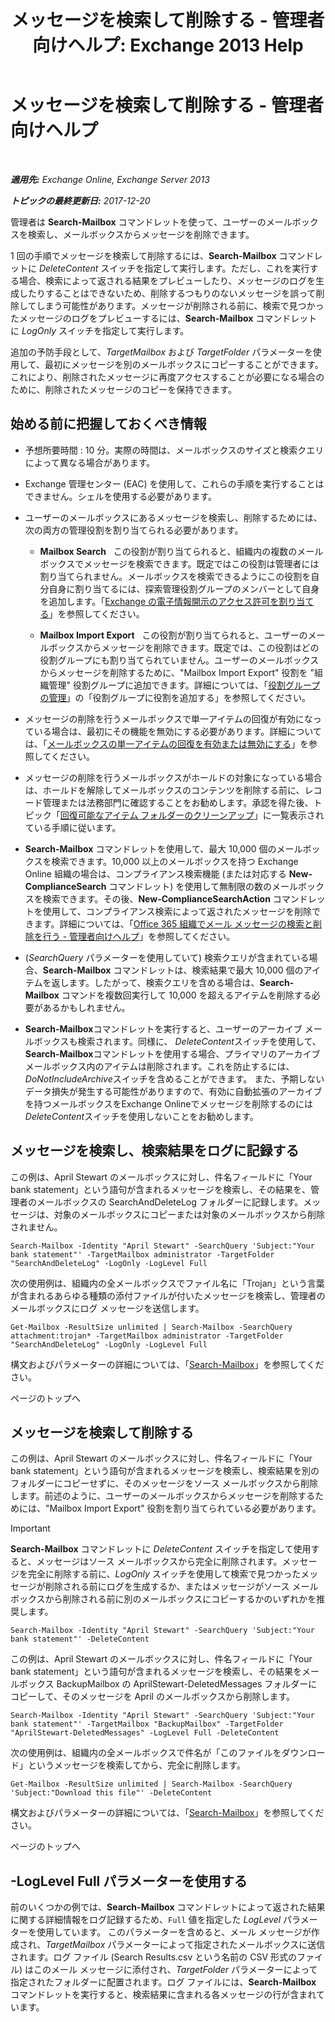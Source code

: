 ﻿---
title: 'メッセージを検索して削除する - 管理者向けヘルプ: Exchange 2013 Help'
TOCTitle: メッセージを検索して削除する - 管理者向けヘルプ
ms:assetid: 8c36bb03-e716-4fdd-9958-4aa7a2a1db42
ms:mtpsurl: https://technet.microsoft.com/ja-jp/library/Ff459253(v=EXCHG.150)
ms:contentKeyID: 52057470
ms.date: 05/23/2018
mtps_version: v=EXCHG.150
ms.translationtype: MT
---

# メッセージを検索して削除する - 管理者向けヘルプ

 

_**適用先:** Exchange Online, Exchange Server 2013_

_**トピックの最終更新日:** 2017-12-20_

管理者は **Search-Mailbox** コマンドレットを使って、ユーザーのメールボックスを検索し、メールボックスからメッセージを削除できます。

1 回の手順でメッセージを検索して削除するには、**Search-Mailbox** コマンドレットに *DeleteContent* スイッチを指定して実行します。ただし、これを実行する場合、検索によって返される結果をプレビューしたり、メッセージのログを生成したりすることはできないため、削除するつもりのないメッセージを誤って削除してしまう可能性があります。メッセージが削除される前に、検索で見つかったメッセージのログをプレビューするには、**Search-Mailbox** コマンドレットに *LogOnly* スイッチを指定して実行します。

追加の予防手段として、*TargetMailbox* および *TargetFolder* パラメーターを使用して、最初にメッセージを別のメールボックスにコピーすることができます。これにより、削除されたメッセージに再度アクセスすることが必要になる場合のために、削除されたメッセージのコピーを保持できます。

## 始める前に把握しておくべき情報

  - 予想所要時間 : 10 分。実際の時間は、メールボックスのサイズと検索クエリによって異なる場合があります。

  - Exchange 管理センター (EAC) を使用して、これらの手順を実行することはできません。シェルを使用する必要があります。

  - ユーザーのメールボックスにあるメッセージを検索し、削除するためには、次の両方の管理役割を割り当てられる必要があります。
    
      - **Mailbox Search**   この役割が割り当てられると、組織内の複数のメールボックスでメッセージを検索できます。既定ではこの役割は管理者には割り当てられません。メールボックスを検索できるようにこの役割を自分自身に割り当てるには、探索管理役割グループのメンバーとして自身を追加します。「[Exchange の電子情報開示のアクセス許可を割り当てる](assign-ediscovery-permissions-in-exchange-exchange-2013-help.md)」を参照してください。
    
      - **Mailbox Import Export**   この役割が割り当てられると、ユーザーのメールボックスからメッセージを削除できます。既定では、この役割はどの役割グループにも割り当てられていません。ユーザーのメールボックスからメッセージを削除するために、"Mailbox Import Export" 役割を "組織管理" 役割グループに追加できます。詳細については、「[役割グループの管理](manage-role-groups-exchange-2013-help.md)」の「役割グループに役割を追加する」を参照してください。

  - メッセージの削除を行うメールボックスで単一アイテムの回復が有効になっている場合は、最初にその機能を無効にする必要があります。詳細については、「[メールボックスの単一アイテムの回復を有効または無効にする](enable-or-disable-single-item-recovery-for-a-mailbox-exchange-2013-help.md)」を参照してください。

  - メッセージの削除を行うメールボックスがホールドの対象になっている場合は、ホールドを解除してメールボックスのコンテンツを削除する前に、レコード管理または法務部門に確認することをお勧めします。承認を得た後、トピック「[回復可能なアイテム フォルダーのクリーンアップ](clean-up-the-recoverable-items-folder-exchange-2013-help.md)」に一覧表示されている手順に従います。

  - **Search-Mailbox** コマンドレットを使用して、最大 10,000 個のメールボックスを検索できます。10,000 以上のメールボックスを持つ Exchange Online 組織の場合は、コンプライアンス検索機能 (または対応する **New-ComplianceSearch** コマンドレット) を使用して無制限の数のメールボックスを検索できます。その後、**New-ComplianceSearchAction** コマンドレットを使用して、コンプライアンス検索によって返されたメッセージを削除できます。詳細については、「[Office 365 組織でメール メッセージの検索と削除を行う - 管理者向けヘルプ](https://go.microsoft.com/fwlink/p/?linkid=786856)」を参照してください。

  - (*SearchQuery* パラメーターを使用していて) 検索クエリが含まれている場合、**Search-Mailbox** コマンドレットは、検索結果で最大 10,000 個のアイテムを返します。したがって、検索クエリを含める場合は、**Search-Mailbox** コマンドを複数回実行して 10,000 を超えるアイテムを削除する必要があるかもしれません。

  - **Search-Mailbox**コマンドレットを実行すると、ユーザーのアーカイブ メールボックスも検索されます。同様に、 *DeleteContent*スイッチを使用して、 **Search-Mailbox**コマンドレットを使用する場合、プライマリのアーカイブ メールボックス内のアイテムは削除されます。これを防止するには、 *DoNotIncludeArchive*スイッチを含めることができます。 また、予期しないデータ損失が発生する可能性がありますので、有効に自動拡張のアーカイブを持つメールボックスをExchange Onlineでメッセージを削除するのには*DeleteContent*スイッチを使用しないことをお勧めします。

## メッセージを検索し、検索結果をログに記録する

この例は、April Stewart のメールボックスに対し、件名フィールドに「Your bank statement」という語句が含まれるメッセージを検索し、その結果を、管理者のメールボックスの SearchAndDeleteLog フォルダーに記録します。メッセージは、対象のメールボックスにコピーまたは対象のメールボックスから削除されません。

    Search-Mailbox -Identity "April Stewart" -SearchQuery 'Subject:"Your bank statement"' -TargetMailbox administrator -TargetFolder "SearchAndDeleteLog" -LogOnly -LogLevel Full

次の使用例は、組織内の全メールボックスでファイル名に「Trojan」という言葉が含まれるあらゆる種類の添付ファイルが付いたメッセージを検索し、管理者のメールボックスにログ メッセージを送信します。

    Get-Mailbox -ResultSize unlimited | Search-Mailbox -SearchQuery attachment:trojan* -TargetMailbox administrator -TargetFolder "SearchAndDeleteLog" -LogOnly -LogLevel Full

構文およびパラメーターの詳細については、「[Search-Mailbox](https://technet.microsoft.com/ja-jp/library/dd298173\(v=exchg.150\))」を参照してください。

ページのトップへ

## メッセージを検索して削除する

この例は、April Stewart のメールボックスに対し、件名フィールドに「Your bank statement」という語句が含まれるメッセージを検索し、検索結果を別のフォルダーにコピーせずに、そのメッセージをソース メールボックスから削除します。前述のように、ユーザーのメールボックスからメッセージを削除するためには、"Mailbox Import Export" 役割を割り当てられている必要があります。


> [!IMPORTANT]
> <STRONG>Search-Mailbox</STRONG> コマンドレットに <EM>DeleteContent</EM> スイッチを指定して使用すると、メッセージはソース メールボックスから完全に削除されます。メッセージを完全に削除する前に、<EM>LogOnly</EM> スイッチを使用して検索で見つかったメッセージが削除される前にログを生成するか、またはメッセージがソース メールボックスから削除される前に別のメールボックスにコピーするかのいずれかを推奨します。



    Search-Mailbox -Identity "April Stewart" -SearchQuery 'Subject:"Your bank statement"' -DeleteContent

この例は、April Stewart のメールボックスに対し、件名フィールドに「Your bank statement」という語句が含まれるメッセージを検索し、その結果をメールボックス BackupMailbox の AprilStewart-DeletedMessages フォルダーにコピーして、そのメッセージを April のメールボックスから削除します。

    Search-Mailbox -Identity "April Stewart" -SearchQuery 'Subject:"Your bank statement"' -TargetMailbox "BackupMailbox" -TargetFolder "AprilStewart-DeletedMessages" -LogLevel Full -DeleteContent

次の使用例は、組織内の全メールボックスで件名が「このファイルをダウンロード」というメッセージを検索してから、完全に削除します。

    Get-Mailbox -ResultSize unlimited | Search-Mailbox -SearchQuery 'Subject:"Download this file"' -DeleteContent

構文およびパラメーターの詳細については、「[Search-Mailbox](https://technet.microsoft.com/ja-jp/library/dd298173\(v=exchg.150\))」を参照してください。

ページのトップへ

## \-LogLevel Full パラメーターを使用する

前のいくつかの例では、**Search-Mailbox** コマンドレットによって返された結果に関する詳細情報をログ記録するため、`Full` 値を指定した *LogLevel* パラメーターを使用しています。 このパラメーターを含めると、メール メッセージが作成され、*TargetMailbox* パラメーターによって指定されたメールボックスに送信されます。ログ ファイル (Search Results.csv という名前の CSV 形式のファイル) はこのメール メッセージに添付され、*TargetFolder* パラメーターによって指定されたフォルダーに配置されます。ログ ファイルには、**Search-Mailbox** コマンドレットを実行すると、検索結果に含まれる各メッセージの行が含まれています。

